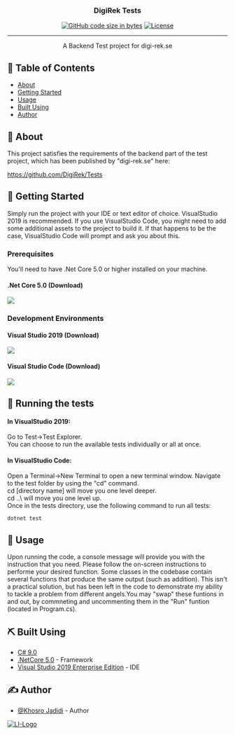 <h3 align="center">DigiRek Tests</h3>

<div align="center">

[![GitHub code size in bytes](https://img.shields.io/github/languages/code-size/KhosroJadidi/DigiRek-Tests)]()
[![License](https://img.shields.io/badge/license-MIT-blue.svg)](/LICENSE)

</div>

---

<p align="center"> A Backend Test project for digi-rek.se
    <br> 
</p>

## 📝 Table of Contents

- [About](#about)
- [Getting Started](#getting_started)
- [Usage](#usage)
- [Built Using](#built_using)
- [Author](#authors)

## 🧐 About <a name = "about"></a>

This project satisfies the requirements of the backend part of the test project, which has been published by "digi-rek.se" here:

https://github.com/DigiRek/Tests

## 🏁 Getting Started <a name = "getting_started"></a>

Simply run the project with your IDE or text editor of choice. VisualStudio 2019 is recommended. If you use VisualStudio Code, you might need to add some additional assets to the project to build it. If that happens to be the case, VisualStudio Code will prompt and ask you about this.

### Prerequisites

You'll need to have .Net Core 5.0 or higher installed on your machine.

<h4>.Net Core 5.0 (Download)</h4>
<a href="https://dotnet.microsoft.com/download">
    <img src="https://doggy8088.gallerycdn.vsassets.io/extensions/doggy8088/netcore-extension-pack/1.4.0/1599926502705/Microsoft.VisualStudio.Services.Icons.Default"></img>
</a>

### Development Environments

<div>
    <h4>Visual Studio 2019 (Download)</h4>
    <a href="https://visualstudio.microsoft.com/vs/features/net-development/">
        <img src="https://www.softexia.com/wp-content/uploads/2019/03/Visual_Studio_logo.png"></img>
    </a>
</div>
<div>
    <h4>Visual Studio Code (Download)</h4>
    <a href="https://code.visualstudio.com/">
        <img src="https://laumania.net/wp-content/uploads/vscode_256x256.png"></img>
    </a>
</div>

## 🔧 Running the tests <a name = "tests"></a>

<h4>In VisualStudio 2019:</h4>
Go to Test->Test Explorer.<br>
You can choose to run the available tests individually or all at once.

<h4>In VisualStudio Code:</h4>
Open a Terminal->New Terminal to open a new terminal window.
Navigate to the test folder by using the "cd" command.<br>
cd [directory name] will move you one level deeper.<br>
cd ..\ will move you one level up.<br>
Once in the tests directory, use the following command to run all tests:


```
dotnet test
```

## 🎈 Usage <a name="usage"></a>

Upon running the code, a console message will provide you with the instruction that you need.
Please follow the on-screen instructions to performe your desired function.
Some classes in the codebase contain several functions that produce the same output (such as addition). This isn't a practical solution, but has been left in the code to demonstrate my ability to tackle a problem from different angels.You may "swap" these funtions in and out, by commneting and uncommenting them in the "Run" funtion (located in Program.cs).

## ⛏️ Built Using <a name = "built_using"></a>

- [C# 9.0]()
- [.NetCore 5.0](https://dotnet.microsoft.com/download) - Framework
- [Visual Studio 2019 Enterprise Edition](https://visualstudio.microsoft.com/vs/features/net-development/) - IDE

## ✍️ Author <a name = "authors"></a>

- [@Khosro Jadidi](https://github.com/KhosroJadidi) - Author
<a href="https://www.linkedin.com/in/khosrojadidi/">
    <img src='https://i.postimg.cc/FK4GhcrS/LI-Logo.png' alt='LI-Logo'/>
</a>